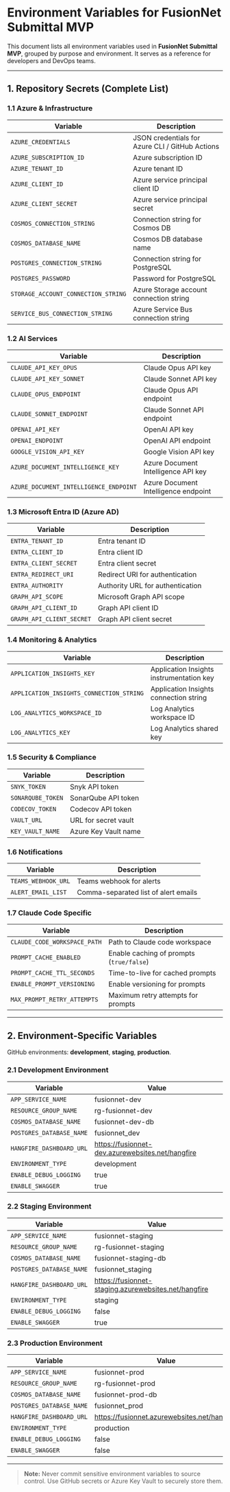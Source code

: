 # Environment Variables for FusionNet Submittal MVP

This document lists all environment variables used in **FusionNet Submittal MVP**, grouped by purpose and environment. It serves as a reference for developers and DevOps teams.

---

## 1. Repository Secrets (Complete List)

### 1.1 Azure & Infrastructure
| Variable | Description |
|----------|-------------|
| `AZURE_CREDENTIALS` | JSON credentials for Azure CLI / GitHub Actions |
| `AZURE_SUBSCRIPTION_ID` | Azure subscription ID |
| `AZURE_TENANT_ID` | Azure tenant ID |
| `AZURE_CLIENT_ID` | Azure service principal client ID |
| `AZURE_CLIENT_SECRET` | Azure service principal secret |
| `COSMOS_CONNECTION_STRING` | Connection string for Cosmos DB |
| `COSMOS_DATABASE_NAME` | Cosmos DB database name |
| `POSTGRES_CONNECTION_STRING` | Connection string for PostgreSQL |
| `POSTGRES_PASSWORD` | Password for PostgreSQL |
| `STORAGE_ACCOUNT_CONNECTION_STRING` | Azure Storage account connection string |
| `SERVICE_BUS_CONNECTION_STRING` | Azure Service Bus connection string |

### 1.2 AI Services
| Variable | Description |
|----------|-------------|
| `CLAUDE_API_KEY_OPUS` | Claude Opus API key |
| `CLAUDE_API_KEY_SONNET` | Claude Sonnet API key |
| `CLAUDE_OPUS_ENDPOINT` | Claude Opus API endpoint |
| `CLAUDE_SONNET_ENDPOINT` | Claude Sonnet API endpoint |
| `OPENAI_API_KEY` | OpenAI API key |
| `OPENAI_ENDPOINT` | OpenAI API endpoint |
| `GOOGLE_VISION_API_KEY` | Google Vision API key |
| `AZURE_DOCUMENT_INTELLIGENCE_KEY` | Azure Document Intelligence API key |
| `AZURE_DOCUMENT_INTELLIGENCE_ENDPOINT` | Azure Document Intelligence endpoint |

### 1.3 Microsoft Entra ID (Azure AD)
| Variable | Description |
|----------|-------------|
| `ENTRA_TENANT_ID` | Entra tenant ID |
| `ENTRA_CLIENT_ID` | Entra client ID |
| `ENTRA_CLIENT_SECRET` | Entra client secret |
| `ENTRA_REDIRECT_URI` | Redirect URI for authentication |
| `ENTRA_AUTHORITY` | Authority URL for authentication |
| `GRAPH_API_SCOPE` | Microsoft Graph API scope |
| `GRAPH_API_CLIENT_ID` | Graph API client ID |
| `GRAPH_API_CLIENT_SECRET` | Graph API client secret |

### 1.4 Monitoring & Analytics
| Variable | Description |
|----------|-------------|
| `APPLICATION_INSIGHTS_KEY` | Application Insights instrumentation key |
| `APPLICATION_INSIGHTS_CONNECTION_STRING` | Application Insights connection string |
| `LOG_ANALYTICS_WORKSPACE_ID` | Log Analytics workspace ID |
| `LOG_ANALYTICS_KEY` | Log Analytics shared key |

### 1.5 Security & Compliance
| Variable | Description |
|----------|-------------|
| `SNYK_TOKEN` | Snyk API token |
| `SONARQUBE_TOKEN` | SonarQube API token |
| `CODECOV_TOKEN` | Codecov API token |
| `VAULT_URL` | URL for secret vault |
| `KEY_VAULT_NAME` | Azure Key Vault name |

### 1.6 Notifications
| Variable | Description |
|----------|-------------|
| `TEAMS_WEBHOOK_URL` | Teams webhook for alerts |
| `ALERT_EMAIL_LIST` | Comma-separated list of alert emails |

### 1.7 Claude Code Specific
| Variable | Description |
|----------|-------------|
| `CLAUDE_CODE_WORKSPACE_PATH` | Path to Claude code workspace |
| `PROMPT_CACHE_ENABLED` | Enable caching of prompts (`true/false`) |
| `PROMPT_CACHE_TTL_SECONDS` | Time-to-live for cached prompts |
| `ENABLE_PROMPT_VERSIONING` | Enable versioning for prompts |
| `MAX_PROMPT_RETRY_ATTEMPTS` | Maximum retry attempts for prompts |

---

## 2. Environment-Specific Variables

GitHub environments: **development**, **staging**, **production**.

### 2.1 Development Environment
| Variable | Value |
|----------|-------|
| `APP_SERVICE_NAME` | fusionnet-dev |
| `RESOURCE_GROUP_NAME` | rg-fusionnet-dev |
| `COSMOS_DATABASE_NAME` | fusionnet-dev-db |
| `POSTGRES_DATABASE_NAME` | fusionnet_dev |
| `HANGFIRE_DASHBOARD_URL` | https://fusionnet-dev.azurewebsites.net/hangfire |
| `ENVIRONMENT_TYPE` | development |
| `ENABLE_DEBUG_LOGGING` | true |
| `ENABLE_SWAGGER` | true |

### 2.2 Staging Environment
| Variable | Value |
|----------|-------|
| `APP_SERVICE_NAME` | fusionnet-staging |
| `RESOURCE_GROUP_NAME` | rg-fusionnet-staging |
| `COSMOS_DATABASE_NAME` | fusionnet-staging-db |
| `POSTGRES_DATABASE_NAME` | fusionnet_staging |
| `HANGFIRE_DASHBOARD_URL` | https://fusionnet-staging.azurewebsites.net/hangfire |
| `ENVIRONMENT_TYPE` | staging |
| `ENABLE_DEBUG_LOGGING` | false |
| `ENABLE_SWAGGER` | true |

### 2.3 Production Environment
| Variable | Value |
|----------|-------|
| `APP_SERVICE_NAME` | fusionnet-prod |
| `RESOURCE_GROUP_NAME` | rg-fusionnet-prod |
| `COSMOS_DATABASE_NAME` | fusionnet-prod-db |
| `POSTGRES_DATABASE_NAME` | fusionnet_prod |
| `HANGFIRE_DASHBOARD_URL` | https://fusionnet.azurewebsites.net/hangfire |
| `ENVIRONMENT_TYPE` | production |
| `ENABLE_DEBUG_LOGGING` | false |
| `ENABLE_SWAGGER` | false |

---

> **Note:** Never commit sensitive environment variables to source control. Use GitHub secrets or Azure Key Vault to securely store them.
